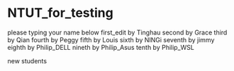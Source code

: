 # NTUT_for_testing
please typing your name below
first_edit by Tinghau
second by Grace
third by Qian
fourth by Peggy
fifth by Louis
sixth by NINGi
seventh by jimmy
eighth by Philip_DELL
nineth by Philip_Asus
tenth by Philip_WSL

new students 
